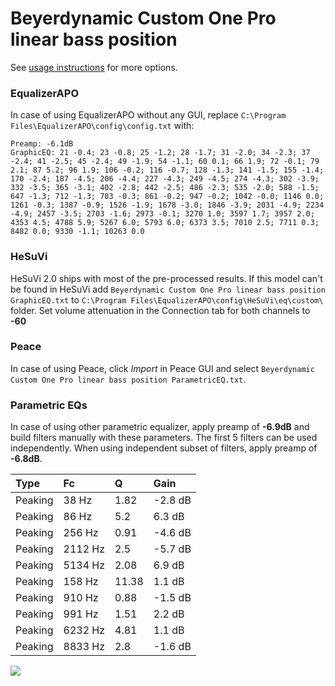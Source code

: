 # Beyerdynamic Custom One Pro linear bass position
See [usage instructions](https://github.com/jaakkopasanen/AutoEq#usage) for more options.

### EqualizerAPO
In case of using EqualizerAPO without any GUI, replace `C:\Program Files\EqualizerAPO\config\config.txt`
with:
```
Preamp: -6.1dB
GraphicEQ: 21 -0.4; 23 -0.8; 25 -1.2; 28 -1.7; 31 -2.0; 34 -2.3; 37 -2.4; 41 -2.5; 45 -2.4; 49 -1.9; 54 -1.1; 60 0.1; 66 1.9; 72 -0.1; 79 2.1; 87 5.2; 96 1.9; 106 -0.2; 116 -0.7; 128 -1.3; 141 -1.5; 155 -1.4; 170 -2.4; 187 -4.5; 206 -4.4; 227 -4.3; 249 -4.5; 274 -4.3; 302 -3.9; 332 -3.5; 365 -3.1; 402 -2.8; 442 -2.5; 486 -2.3; 535 -2.0; 588 -1.5; 647 -1.3; 712 -1.3; 783 -0.3; 861 -0.2; 947 -0.2; 1042 -0.0; 1146 0.0; 1261 -0.3; 1387 -0.9; 1526 -1.9; 1678 -3.0; 1846 -3.9; 2031 -4.9; 2234 -4.9; 2457 -3.5; 2703 -1.6; 2973 -0.1; 3270 1.0; 3597 1.7; 3957 2.0; 4353 4.5; 4788 5.9; 5267 6.0; 5793 6.0; 6373 3.5; 7010 2.5; 7711 0.3; 8482 0.0; 9330 -1.1; 10263 0.0
```

### HeSuVi
HeSuVi 2.0 ships with most of the pre-processed results. If this model can't be found in HeSuVi add
`Beyerdynamic Custom One Pro linear bass position GraphicEQ.txt` to `C:\Program Files\EqualizerAPO\config\HeSuVi\eq\custom\` folder.
Set volume attenuation in the Connection tab for both channels to **-60**

### Peace
In case of using Peace, click *Import* in Peace GUI and select `Beyerdynamic Custom One Pro linear bass position ParametricEQ.txt`.

### Parametric EQs
In case of using other parametric equalizer, apply preamp of **-6.9dB** and build filters manually
with these parameters. The first 5 filters can be used independently.
When using independent subset of filters, apply preamp of **-6.8dB**.

| Type    | Fc      |     Q | Gain    |
|:--------|:--------|:------|:--------|
| Peaking | 38 Hz   |  1.82 | -2.8 dB |
| Peaking | 86 Hz   |  5.2  | 6.3 dB  |
| Peaking | 256 Hz  |  0.91 | -4.6 dB |
| Peaking | 2112 Hz |  2.5  | -5.7 dB |
| Peaking | 5134 Hz |  2.08 | 6.9 dB  |
| Peaking | 158 Hz  | 11.38 | 1.1 dB  |
| Peaking | 910 Hz  |  0.88 | -1.5 dB |
| Peaking | 991 Hz  |  1.51 | 2.2 dB  |
| Peaking | 6232 Hz |  4.81 | 1.1 dB  |
| Peaking | 8833 Hz |  2.8  | -1.6 dB |

![](https://raw.githubusercontent.com/jaakkopasanen/AutoEq/master/results/headphonecom/sbaf-serious/Beyerdynamic%20Custom%20One%20Pro%20linear%20bass%20position/Beyerdynamic%20Custom%20One%20Pro%20linear%20bass%20position.png)